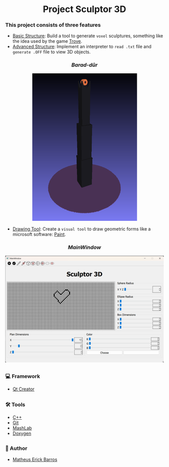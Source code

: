 <div align = "center">

# Project Sculptor 3D
</div>
  
### This project consists of three features
- [Basic Structure](https://github.com/obyick/modelSculptor/tree/master/1%20-%20basicStructures): Build a tool to generate `voxel` sculptures, something like the idea used by the game [Trove](https://www.trionworlds.com/trove/en/).
- [Advanced Structure](https://github.com/obyick/modelSculptor/tree/master/2%20-%20advancedStructures): Implement an interpreter to `read .txt` file and `generate .OFF` file to view 3D objects.

<div align = "center">
  
### *Barad-dûr*
<img width="333" alt="lotr" title="#lotr" src="1 - basicStructures/img/barad-dur.png"/>
</div>

- [Drawing Tool](): Create a `visual tool` to draw geometric forms like a microsoft software: [Paint](https://apps.microsoft.com/store/detail/paint/9PCFS5B6T72H?hl=en-us&gl=us).

<div align = "center">

### *MainWindow*
<img width="666" alt="mainwindow" title="#mainwindow" src="3 - drawingTool/img/mainwindow.png"/>
</div>

##
  
### 💻 Framework
- [Qt Creator](https://qt.io/)

##
 
### 🛠️ Tools
- [C++](https://cplusplus.com/)
- [Git](https://git-scm.com/)
- [MashLab](https://www.meshlab.net/#download)
- [Doxygen](https://www.doxygen.nl/manual/install.html)

##
 
### 👤 Author
- [Matheus Erick Barros](https://github.com/obyick)
